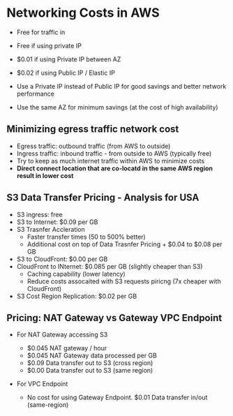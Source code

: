 # Networking Costs in AWS

- Free for traffic in 
- Free if using private IP

- $0.01 if using Private IP between AZ
- $0.02 if using Public IP / Elastic IP

- Use a Private IP instead of Public IP for good savings and better network performance
- Use the same AZ for minimum savings (at the cost of high availability)

## Minimizing egress traffic network cost

- Egress traffic: outbound traffic (from AWS to outside)
- Ingress traffic: inbound traffic - from outside to AWS (typically free)
- Try to keep as much internet traffic within AWS to minimize costs
- **Direct connect location that are co-locatd in the same AWS region result in lower cost**

## S3 Data Transfer Pricing - Analysis for USA

- S3 ingress: free
- S3 to Internet: $0.09 per GB
- S3 Trasnfer Accleration
  - Faster transfer times (50 to 500% better)
  - Additional cost on top of Data Trasnfer Pricing + $0.04 to $0.08 per GB
- S3 to CloudFront: $0.00 per GB
- CloudFront to INternet: $0.085 per GB (slightly cheaper than S3)
   - Caching capability (lower latency)
   - Reduce costs assocaited with S3 requests piricng (7x cheaper with CloudFront)
- S3 Cost Region Replication: $0.02 per GB

## Pricing: NAT Gateway vs Gateway VPC Endpoint

- For NAT Gateway accessing S3 
  - $0.045 NAT gateway / hour
  - $0.045 NAT Gateway data processed per GB
  - $0.09 Data transfer out to S3 (cross region)
  - $0.00 Data transfer out to S3 (same region) 

- For VPC Endpoint
   - No cost for using Gateway Endpoint. $0.01 Data transfer in/out (same-region)
